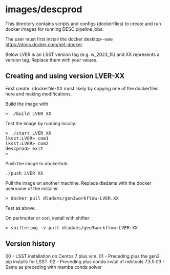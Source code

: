 # images/descprod

This directory contains scripts and configs (dockerfiles) to 
create and run docker images for running DESC pipeline jobs.

The user must first install the docker desktop--see https://docs.docker.com/get-docker.

Below LVER is an LSST version tag (e.g. w\_2023\_15) and XX represents a version tag.
Replace them with your values.

## Creating and using version LVER-XX

First create ./dockerfile-XX most likely by copying one of the
dockerfiles here and making modifications.

Build the image with
<pre>
> ./build LVER XX
</pre>

Test the image by running locally.
<pre>
> ./start LVER XX
lksst:LVER> com1
lksst:LVER> com2
descprod> exit
>
</pre>

Push the image to dockerhub.
<pre>
./push LVER XX
</pre>

Pull the image on another machine.
Replace dladams with the docker username of the installer.
<pre>
> docker pull dladams/gen3workflow-LVER:XX
</pre>
Test as above.

On perlmutter or cori, install with shifter:
<pre>
> shifterimg -v pull dladams/gen3workflow-LVER:XX
</pre>

## Version history 
00 - LSST installation on Centos 7 plus vim.
01 - Preceding plus the gen3 pip installs for LSST.
02 - Preceding plus conda instal of ndctools 7.3.5
03 - Same as preceding with mamba conda solver
